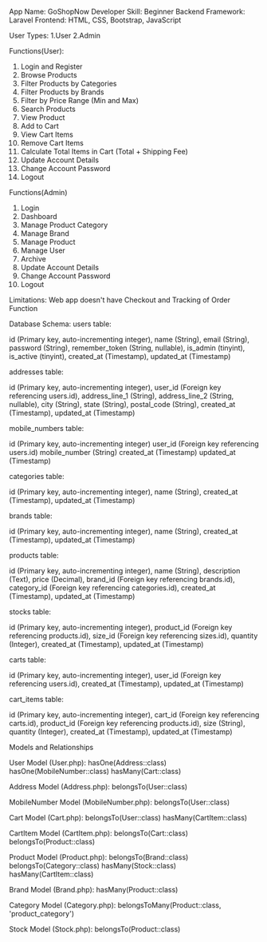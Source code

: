App Name: GoShopNow
Developer Skill: Beginner 
Backend Framework: Laravel
Frontend: HTML, CSS, Bootstrap, JavaScript

User Types:
1.User
2.Admin

Functions(User):
1. Login and Register
2. Browse Products
3. Filter Products by Categories
4. Filter Products by Brands
6. Filter by Price Range (Min and Max)
7. Search Products
8. View Product
9. Add to Cart
10. View Cart Items
11. Remove Cart Items
12. Calculate Total Items in Cart (Total + Shipping Fee)
13. Update Account Details
14. Change Account Password
15. Logout


Functions(Admin)
1. Login
2. Dashboard 
3. Manage Product Category
4. Manage Brand
5. Manage Product
6. Manage User
7. Archive
8. Update Account Details
9. Change Account Password
10. Logout

Limitations:
Web app doesn't have Checkout and Tracking of Order Function

Database Schema:
users table:

id (Primary key, auto-incrementing integer),
name (String),
email (String),
password (String),
remember_token (String, nullable),
is_admin (tinyint),
is_active (tinyint),
created_at (Timestamp),
updated_at (Timestamp)

addresses table:

id (Primary key, auto-incrementing integer),
user_id (Foreign key referencing users.id),
address_line_1 (String),
address_line_2 (String, nullable),
city (String),
state (String),
postal_code (String),
created_at (Timestamp),
updated_at (Timestamp)

mobile_numbers table:

id (Primary key, auto-incrementing integer)
user_id (Foreign key referencing users.id)
mobile_number (String)
created_at (Timestamp)
updated_at (Timestamp)

categories table:

id (Primary key, auto-incrementing integer),
name (String),
created_at (Timestamp),
updated_at (Timestamp)

brands table:

id (Primary key, auto-incrementing integer),
name (String),
created_at (Timestamp),
updated_at (Timestamp)

products table:

id (Primary key, auto-incrementing integer),
name (String),
description (Text),
price (Decimal),
brand_id (Foreign key referencing brands.id),
category_id (Foreign key referencing categories.id),
created_at (Timestamp),
updated_at (Timestamp)

stocks table:

id (Primary key, auto-incrementing integer),
product_id (Foreign key referencing products.id),
size_id (Foreign key referencing sizes.id),
quantity (Integer),
created_at (Timestamp),
updated_at (Timestamp)

carts table:

id (Primary key, auto-incrementing integer),
user_id (Foreign key referencing users.id),
created_at (Timestamp),
updated_at (Timestamp)

cart_items table:

id (Primary key, auto-incrementing integer),
cart_id (Foreign key referencing carts.id),
product_id (Foreign key referencing products.id),
size (String),
quantity (Integer),
created_at (Timestamp),
updated_at (Timestamp)

Models and Relationships

User Model (User.php):
hasOne(Address::class)
hasOne(MobileNumber::class)
hasMany(Cart::class)

Address Model (Address.php):
belongsTo(User::class)

MobileNumber Model (MobileNumber.php):
belongsTo(User::class)

Cart Model (Cart.php):
belongsTo(User::class)
hasMany(CartItem::class)

CartItem Model (CartItem.php):
belongsTo(Cart::class)
belongsTo(Product::class)


Product Model (Product.php):
belongsTo(Brand::class)
belongsTo(Category::class)
hasMany(Stock::class)
hasMany(CartItem::class)

Brand Model (Brand.php):
hasMany(Product::class)

Category Model (Category.php):
belongsToMany(Product::class, 'product_category')

Stock Model (Stock.php):
belongsTo(Product::class)

